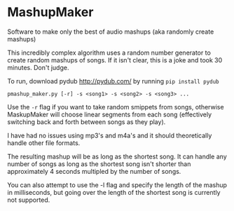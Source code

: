 # MashupMaker
Software to make only the best of audio mashups (aka randomly create mashups)

This incredibly complex algorithm uses a random number generator to create random mashups of songs. If it isn't clear, this is a joke and took 30 minutes. Don't judge. 

To run, download pydub http://pydub.com/ by running `pip install pydub`

`pmashup_maker.py [-r] -s <song1> -s <song2> -s <song3> ...` 

Use the `-r` flag if you want to take random smippets from songs, otherwise MaskupMaker will choose linear segments from each song (effectively switching back and forth between songs as they play).

I have had no issues using mp3's and m4a's and it should theoretically handle other file formats.  

The resulting mashup will be as long as the shortest song. It can handle any number of songs as long as the shortest song isn't shorter than approximately 4 seconds multipled by the number of songs.  

You can also attempt to use the -l flag and specify the length of the mashup in milliseconds, but going over the length of the shortest song is currently not supported.